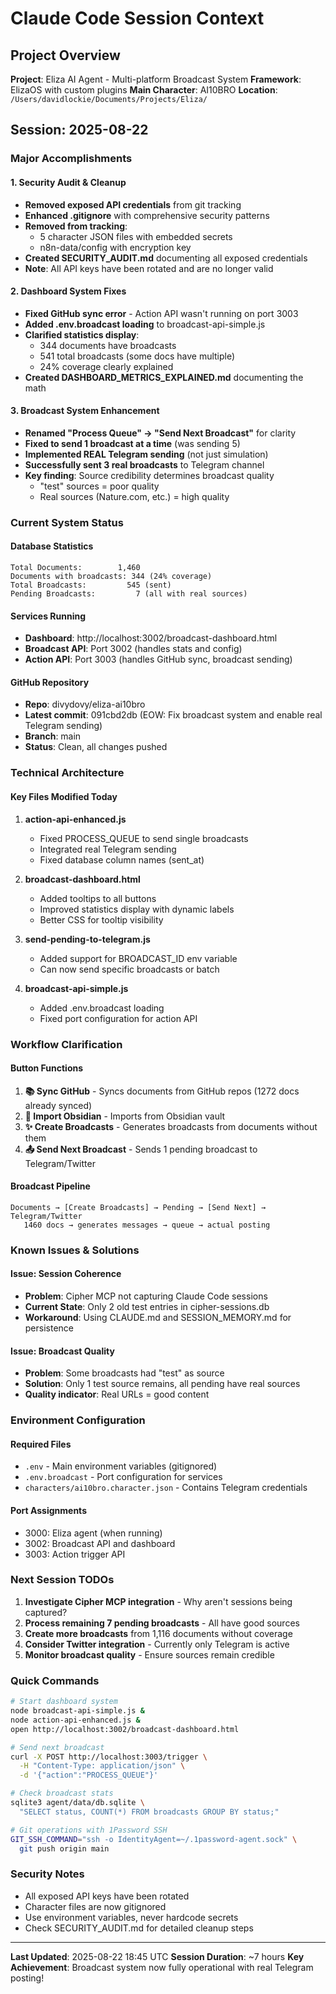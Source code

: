 # Claude Code Session Context

## Project Overview
**Project**: Eliza AI Agent - Multi-platform Broadcast System
**Framework**: ElizaOS with custom plugins
**Main Character**: AI10BRO
**Location**: `/Users/davidlockie/Documents/Projects/Eliza/`

## Session: 2025-08-22

### Major Accomplishments

#### 1. Security Audit & Cleanup
- **Removed exposed API credentials** from git tracking
- **Enhanced .gitignore** with comprehensive security patterns
- **Removed from tracking**:
  - 5 character JSON files with embedded secrets
  - n8n-data/config with encryption key
- **Created SECURITY_AUDIT.md** documenting all exposed credentials
- **Note**: All API keys have been rotated and are no longer valid

#### 2. Dashboard System Fixes
- **Fixed GitHub sync error** - Action API wasn't running on port 3003
- **Added .env.broadcast loading** to broadcast-api-simple.js
- **Clarified statistics display**:
  - 344 documents have broadcasts
  - 541 total broadcasts (some docs have multiple)
  - 24% coverage clearly explained
- **Created DASHBOARD_METRICS_EXPLAINED.md** documenting the math

#### 3. Broadcast System Enhancement
- **Renamed "Process Queue" → "Send Next Broadcast"** for clarity
- **Fixed to send 1 broadcast at a time** (was sending 5)
- **Implemented REAL Telegram sending** (not just simulation)
- **Successfully sent 3 real broadcasts** to Telegram channel
- **Key finding**: Source credibility determines broadcast quality
  - "test" sources = poor quality
  - Real sources (Nature.com, etc.) = high quality

### Current System Status

#### Database Statistics
```
Total Documents:        1,460
Documents with broadcasts: 344 (24% coverage)
Total Broadcasts:         545 (sent)
Pending Broadcasts:         7 (all with real sources)
```

#### Services Running
- **Dashboard**: http://localhost:3002/broadcast-dashboard.html
- **Broadcast API**: Port 3002 (handles stats and config)
- **Action API**: Port 3003 (handles GitHub sync, broadcast sending)

#### GitHub Repository
- **Repo**: divydovy/eliza-ai10bro
- **Latest commit**: 091cbd2db (EOW: Fix broadcast system and enable real Telegram sending)
- **Branch**: main
- **Status**: Clean, all changes pushed

### Technical Architecture

#### Key Files Modified Today
1. **action-api-enhanced.js**
   - Fixed PROCESS_QUEUE to send single broadcasts
   - Integrated real Telegram sending
   - Fixed database column names (sent_at)

2. **broadcast-dashboard.html**
   - Added tooltips to all buttons
   - Improved statistics display with dynamic labels
   - Better CSS for tooltip visibility

3. **send-pending-to-telegram.js**
   - Added support for BROADCAST_ID env variable
   - Can now send specific broadcasts or batch

4. **broadcast-api-simple.js**
   - Added .env.broadcast loading
   - Fixed port configuration for action API

### Workflow Clarification

#### Button Functions
1. **📚 Sync GitHub** - Syncs documents from GitHub repos (1272 docs already synced)
2. **🧠 Import Obsidian** - Imports from Obsidian vault
3. **✨ Create Broadcasts** - Generates broadcasts from documents without them
4. **📤 Send Next Broadcast** - Sends 1 pending broadcast to Telegram/Twitter

#### Broadcast Pipeline
```
Documents → [Create Broadcasts] → Pending → [Send Next] → Telegram/Twitter
   1460 docs → generates messages → queue → actual posting
```

### Known Issues & Solutions

#### Issue: Session Coherence
- **Problem**: Cipher MCP not capturing Claude Code sessions
- **Current State**: Only 2 old test entries in cipher-sessions.db
- **Workaround**: Using CLAUDE.md and SESSION_MEMORY.md for persistence

#### Issue: Broadcast Quality
- **Problem**: Some broadcasts had "test" as source
- **Solution**: Only 1 test source remains, all pending have real sources
- **Quality indicator**: Real URLs = good content

### Environment Configuration

#### Required Files
- `.env` - Main environment variables (gitignored)
- `.env.broadcast` - Port configuration for services
- `characters/ai10bro.character.json` - Contains Telegram credentials

#### Port Assignments
- 3000: Eliza agent (when running)
- 3002: Broadcast API and dashboard
- 3003: Action trigger API

### Next Session TODOs

1. **Investigate Cipher MCP integration** - Why aren't sessions being captured?
2. **Process remaining 7 pending broadcasts** - All have good sources
3. **Create more broadcasts** from 1,116 documents without coverage
4. **Consider Twitter integration** - Currently only Telegram is active
5. **Monitor broadcast quality** - Ensure sources remain credible

### Quick Commands

```bash
# Start dashboard system
node broadcast-api-simple.js &
node action-api-enhanced.js &
open http://localhost:3002/broadcast-dashboard.html

# Send next broadcast
curl -X POST http://localhost:3003/trigger \
  -H "Content-Type: application/json" \
  -d '{"action":"PROCESS_QUEUE"}'

# Check broadcast stats
sqlite3 agent/data/db.sqlite \
  "SELECT status, COUNT(*) FROM broadcasts GROUP BY status;"

# Git operations with 1Password SSH
GIT_SSH_COMMAND="ssh -o IdentityAgent=~/.1password-agent.sock" \
  git push origin main
```

### Security Notes

- All exposed API keys have been rotated
- Character files are now gitignored
- Use environment variables, never hardcode secrets
- Check SECURITY_AUDIT.md for detailed cleanup steps

---

**Last Updated**: 2025-08-22 18:45 UTC
**Session Duration**: ~7 hours
**Key Achievement**: Broadcast system now fully operational with real Telegram posting!